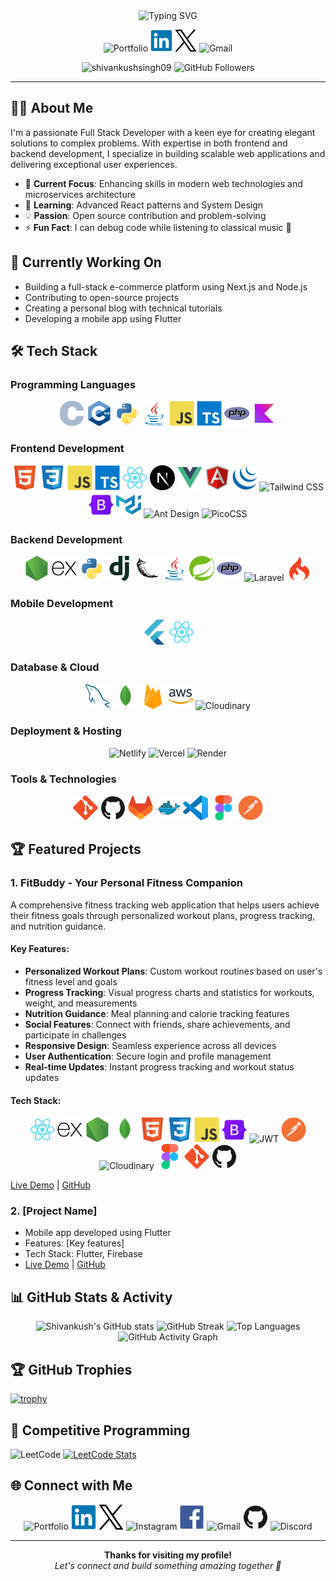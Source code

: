 <div align="center">
  <img src="https://readme-typing-svg.demolab.com?font=Fira+Code&weight=600&size=30&duration=3000&pause=500&color=00F700&center=true&vCenter=true&width=800&height=80&lines=Hi+there+%F0%9F%91%8B%2C+I'm+Shivankush+Singh;Full+Stack+Developer;Open+Source+Enthusiast;Problem+Solver" alt="Typing SVG" />

  <p align="center">
    <a href="https://shivankush-singh.netlify.app/" target="_blank" style="text-decoration: none;">
      <img src="https://www.citypng.com/public/uploads/preview/transparent-hd-internet-globe-blue-icon-701751695035228s3pzw5luvt.png?v=2025060418" alt="Portfolio" title="Portfolio" width="35" height="35"/>
    </a>
    <a href="https://www.linkedin.com/in/shivankushsingh/" target="_blank" style="text-decoration: none;">
      <img src="https://raw.githubusercontent.com/devicons/devicon/master/icons/linkedin/linkedin-original.svg" alt="LinkedIn" title="LinkedIn" width="35" height="35"/>
    </a>
    <a href="https://x.com/ShivankushSingh" target="_blank" style="text-decoration: none;">
      <img src="https://raw.githubusercontent.com/devicons/devicon/master/icons/twitter/twitter-original.svg" alt="X (Twitter)" title="X (Twitter)" width="35" height="35"/>
    </a>
    <a href="mailto:shivankushsingh09@gmail.com" style="text-decoration: none;">
      <img src="https://www.vectorlogo.zone/logos/gmail/gmail-icon.svg" alt="Gmail" title="Gmail" width="35" height="35"/>
    </a>
  </p>

  <p align="center">
    <img src="https://komarev.com/ghpvc/?username=shivankushsingh09&label=Profile%20views&color=0e75b6&style=flat" alt="shivankushsingh09" />
    <img src="https://img.shields.io/github/followers/shivankushsingh09?label=Followers&style=social" alt="GitHub Followers" />
  </p>
</div>

---

## 👨‍💻 About Me

I'm a passionate Full Stack Developer with a keen eye for creating elegant solutions to complex problems. With expertise in both frontend and backend development, I specialize in building scalable web applications and delivering exceptional user experiences.

- 🎯 **Current Focus**: Enhancing skills in modern web technologies and microservices architecture
- 🌱 **Learning**: Advanced React patterns and System Design
- 💡 **Passion**: Open source contribution and problem-solving
- ⚡ **Fun Fact**: I can debug code while listening to classical music 🎵

## 🚀 Currently Working On

- Building a full-stack e-commerce platform using Next.js and Node.js
- Contributing to open-source projects
- Creating a personal blog with technical tutorials
- Developing a mobile app using Flutter

## 🛠️ Tech Stack

### Programming Languages
<div align="center">
  <img src="https://raw.githubusercontent.com/devicons/devicon/master/icons/c/c-original.svg" alt="C" title="C" width="40" height="40"/>
  <img src="https://raw.githubusercontent.com/devicons/devicon/master/icons/cplusplus/cplusplus-original.svg" alt="C++" title="C++" width="40" height="40"/>
  <img src="https://raw.githubusercontent.com/devicons/devicon/master/icons/python/python-original.svg" alt="Python" title="Python" width="40" height="40"/>
  <img src="https://raw.githubusercontent.com/devicons/devicon/master/icons/java/java-original.svg" alt="Java" title="Java" width="40" height="40"/>
  <img src="https://raw.githubusercontent.com/devicons/devicon/master/icons/javascript/javascript-original.svg" alt="JavaScript" title="JavaScript" width="40" height="40"/>
  <img src="https://raw.githubusercontent.com/devicons/devicon/master/icons/typescript/typescript-original.svg" alt="TypeScript" title="TypeScript" width="40" height="40"/>
  <img src="https://raw.githubusercontent.com/devicons/devicon/master/icons/php/php-original.svg" alt="PHP" title="PHP" width="40" height="40"/>
  <img src="https://raw.githubusercontent.com/devicons/devicon/master/icons/kotlin/kotlin-original.svg" alt="Kotlin" title="Kotlin" width="40" height="40"/>
</div>

### Frontend Development
<div align="center">
  <img src="https://raw.githubusercontent.com/devicons/devicon/master/icons/html5/html5-original.svg" alt="HTML5" title="HTML5" width="40" height="40"/>
  <img src="https://raw.githubusercontent.com/devicons/devicon/master/icons/css3/css3-original.svg" alt="CSS3" title="CSS3" width="40" height="40"/>
  <img src="https://raw.githubusercontent.com/devicons/devicon/master/icons/javascript/javascript-original.svg" alt="JavaScript" title="JavaScript" width="40" height="40"/>
  <img src="https://raw.githubusercontent.com/devicons/devicon/master/icons/typescript/typescript-original.svg" alt="TypeScript" title="TypeScript" width="40" height="40"/>
  <img src="https://raw.githubusercontent.com/devicons/devicon/master/icons/react/react-original.svg" alt="React" title="React" width="40" height="40"/>
  <img src="https://raw.githubusercontent.com/devicons/devicon/master/icons/nextjs/nextjs-original.svg" alt="Next.js" title="Next.js" width="40" height="40"/>
  <img src="https://raw.githubusercontent.com/devicons/devicon/master/icons/vuejs/vuejs-original.svg" alt="Vue.js" title="Vue.js" width="40" height="40"/>
  <img src="https://raw.githubusercontent.com/devicons/devicon/master/icons/angularjs/angularjs-original.svg" alt="Angular" title="Angular" width="40" height="40"/>
  <img src="https://raw.githubusercontent.com/devicons/devicon/master/icons/jquery/jquery-original.svg" alt="jQuery" title="jQuery" width="40" height="40"/>
  <img src="https://www.vectorlogo.zone/logos/tailwindcss/tailwindcss-icon.svg" alt="Tailwind CSS" title="Tailwind CSS" width="40" height="40"/>
  <img src="https://raw.githubusercontent.com/devicons/devicon/master/icons/bootstrap/bootstrap-original.svg" alt="Bootstrap" title="Bootstrap" width="40" height="40"/>
  <img src="https://raw.githubusercontent.com/devicons/devicon/master/icons/materialui/materialui-original.svg" alt="Material UI" title="Material UI" width="40" height="40"/>
  <img src="https://gw.alipayobjects.com/zos/rmsportal/KDpgvguMpGfqaHPjicRK.svg" alt="Ant Design" title="Ant Design" width="40" height="40"/>
  <img src="https://picocss.com/favicon.svg" alt="PicoCSS" title="PicoCSS" width="40" height="40"/>
</div>

### Backend Development
<div align="center">
  <img src="https://raw.githubusercontent.com/devicons/devicon/master/icons/nodejs/nodejs-original.svg" alt="Node.js" title="Node.js" width="40" height="40"/>
  <img src="https://raw.githubusercontent.com/devicons/devicon/master/icons/express/express-original.svg" alt="Express.js" title="Express.js" width="40" height="40"/>
  <img src="https://raw.githubusercontent.com/devicons/devicon/master/icons/python/python-original.svg" alt="Python" title="Python" width="40" height="40"/>
  <img src="https://raw.githubusercontent.com/devicons/devicon/master/icons/django/django-plain.svg" alt="Django" title="Django" width="40" height="40"/>
  <img src="https://raw.githubusercontent.com/devicons/devicon/master/icons/flask/flask-original.svg" alt="Flask" title="Flask" width="40" height="40"/>
  <img src="https://raw.githubusercontent.com/devicons/devicon/master/icons/java/java-original.svg" alt="Java" title="Java" width="40" height="40"/>
  <img src="https://raw.githubusercontent.com/devicons/devicon/master/icons/spring/spring-original.svg" alt="Spring" title="Spring" width="40" height="40"/>
  <img src="https://raw.githubusercontent.com/devicons/devicon/master/icons/php/php-original.svg" alt="PHP" title="PHP" width="40" height="40"/>
  <img src="https://www.vectorlogo.zone/logos/laravel/laravel-icon.svg" alt="Laravel" title="Laravel" width="40" height="40"/>
  <img src="https://raw.githubusercontent.com/devicons/devicon/master/icons/codeigniter/codeigniter-plain.svg" alt="CodeIgniter" title="CodeIgniter" width="40" height="40"/>
</div>

### Mobile Development
<div align="center">
  <img src="https://raw.githubusercontent.com/devicons/devicon/master/icons/flutter/flutter-original.svg" alt="Flutter" title="Flutter" width="40" height="40"/>
  <img src="https://raw.githubusercontent.com/devicons/devicon/master/icons/react/react-original.svg" alt="React Native" title="React Native" width="40" height="40"/>
</div>

### Database & Cloud
<div align="center">
  <img src="https://raw.githubusercontent.com/devicons/devicon/master/icons/mysql/mysql-original.svg" alt="MySQL" title="MySQL" width="40" height="40"/>
  <img src="https://raw.githubusercontent.com/devicons/devicon/master/icons/mongodb/mongodb-original.svg" alt="MongoDB" title="MongoDB" width="40" height="40"/>
  <img src="https://raw.githubusercontent.com/devicons/devicon/master/icons/firebase/firebase-plain.svg" alt="Firebase" title="Firebase" width="40" height="40"/>
  <img src="https://raw.githubusercontent.com/devicons/devicon/master/icons/amazonwebservices/amazonwebservices-original-wordmark.svg" alt="AWS" title="AWS" width="40" height="40"/>
  <img src="https://res.cloudinary.com/cloudinary/image/upload/v1/logo/for_white_bg/cloudinary_vertical_logo_for_white_bg.svg" alt="Cloudinary" title="Cloudinary" width="40" height="40"/>
</div>

### Deployment & Hosting
<div align="center">
  <img src="https://www.vectorlogo.zone/logos/netlify/netlify-icon.svg" alt="Netlify" title="Netlify" width="40" height="40"/>
  <img src="https://www.vectorlogo.zone/logos/vercel/vercel-icon.svg" alt="Vercel" title="Vercel" width="40" height="40"/>
  <img src="https://img.shields.io/badge/Render-00F7F7?style=for-the-badge&logo=render&logoColor=white" alt="Render" title="Render" width="97.5" height="28"/>
</div>

### Tools & Technologies
<div align="center">
  <img src="https://raw.githubusercontent.com/devicons/devicon/master/icons/git/git-original.svg" alt="Git" title="Git" width="40" height="40"/>
  <img src="https://raw.githubusercontent.com/devicons/devicon/master/icons/github/github-original.svg" alt="GitHub" title="GitHub" width="40" height="40"/>
  <img src="https://raw.githubusercontent.com/devicons/devicon/master/icons/gitlab/gitlab-original.svg" alt="GitLab" title="GitLab" width="40" height="40"/>
  <img src="https://raw.githubusercontent.com/devicons/devicon/master/icons/docker/docker-original.svg" alt="Docker" title="Docker" width="40" height="40"/>
  <img src="https://raw.githubusercontent.com/devicons/devicon/master/icons/vscode/vscode-original.svg" alt="VS Code" title="VS Code" width="40" height="40"/>
  <img src="https://raw.githubusercontent.com/devicons/devicon/master/icons/figma/figma-original.svg" alt="Figma" title="Figma" width="40" height="40"/>
  <img src="https://raw.githubusercontent.com/devicons/devicon/master/icons/postman/postman-original.svg" alt="Postman" title="Postman" width="40" height="40"/>
</div>

## 🏆 Featured Projects

### 1. FitBuddy - Your Personal Fitness Companion
A comprehensive fitness tracking web application that helps users achieve their fitness goals through personalized workout plans, progress tracking, and nutrition guidance.

#### Key Features:
- **Personalized Workout Plans**: Custom workout routines based on user's fitness level and goals
- **Progress Tracking**: Visual progress charts and statistics for workouts, weight, and measurements
- **Nutrition Guidance**: Meal planning and calorie tracking features
- **Social Features**: Connect with friends, share achievements, and participate in challenges
- **Responsive Design**: Seamless experience across all devices
- **User Authentication**: Secure login and profile management
- **Real-time Updates**: Instant progress tracking and workout status updates

#### Tech Stack:
<div align="center">
  <img src="https://raw.githubusercontent.com/devicons/devicon/master/icons/react/react-original.svg" alt="React" title="React" width="40" height="40"/>
  <img src="https://raw.githubusercontent.com/devicons/devicon/master/icons/express/express-original.svg" alt="Express.js" title="Express.js" width="40" height="40"/>
  <img src="https://raw.githubusercontent.com/devicons/devicon/master/icons/nodejs/nodejs-original.svg" alt="Node.js" title="Node.js" width="40" height="40"/>
  <img src="https://raw.githubusercontent.com/devicons/devicon/master/icons/mongodb/mongodb-original.svg" alt="MongoDB" title="MongoDB" width="40" height="40"/>
  <img src="https://raw.githubusercontent.com/devicons/devicon/master/icons/html5/html5-original.svg" alt="HTML5" title="HTML5" width="40" height="40"/>
  <img src="https://raw.githubusercontent.com/devicons/devicon/master/icons/css3/css3-original.svg" alt="CSS3" title="CSS3" width="40" height="40"/>
  <img src="https://raw.githubusercontent.com/devicons/devicon/master/icons/javascript/javascript-original.svg" alt="JavaScript" title="JavaScript" width="40" height="40"/>
  <img src="https://raw.githubusercontent.com/devicons/devicon/master/icons/bootstrap/bootstrap-original.svg" alt="Bootstrap" title="Bootstrap" width="40" height="40"/>
  <img src="https://img.shields.io/badge/JWT-000000?style=for-the-badge&logo=JSON%20web%20tokens&logoColor=white" alt="JWT" title="JWT" width="40" height="40"/>
  <img src="https://raw.githubusercontent.com/devicons/devicon/master/icons/postman/postman-original.svg" alt="Postman" title="Postman" width="40" height="40"/>
  <img src="https://res.cloudinary.com/cloudinary/image/upload/v1/logo/for_white_bg/cloudinary_vertical_logo_for_white_bg.svg" alt="Cloudinary" title="Cloudinary" width="40" height="40"/>
  <img src="https://raw.githubusercontent.com/devicons/devicon/master/icons/figma/figma-original.svg" alt="Figma" title="Figma" width="40" height="40"/>
  <img src="https://raw.githubusercontent.com/devicons/devicon/master/icons/git/git-original.svg" alt="Git" title="Git" width="40" height="40"/>
  <img src="https://raw.githubusercontent.com/devicons/devicon/master/icons/github/github-original.svg" alt="GitHub" title="GitHub" width="40" height="40"/>
</div>

[Live Demo](link) | [GitHub](link)

### 2. [Project Name]
- Mobile app developed using Flutter
- Features: [Key features]
- Tech Stack: Flutter, Firebase
- [Live Demo](link) | [GitHub](link)

## 📊 GitHub Stats & Activity

<div align="center">
  <img height="180em" src="https://github-readme-stats.vercel.app/api?username=shivankushsingh09&show_icons=true&theme=github_dark&include_all_commits=true&count_private=true" alt="Shivankush's GitHub stats" />
  
  <img height="180em" src="https://github-readme-streak-stats.herokuapp.com/?user=shivankushsingh09&theme=github-dark-blue" alt="GitHub Streak" />
  
  <img height="180em" src="https://github-readme-stats.vercel.app/api/top-langs/?username=shivankushsingh09&layout=compact&theme=github_dark&langs_count=8" alt="Top Languages" />
  
  <img src="https://github-readme-activity-graph.vercel.app/graph?username=shivankushsingh09&theme=github-compact" alt="GitHub Activity Graph" />
</div>

## 🏆 GitHub Trophies

[![trophy](https://github-profile-trophy.vercel.app/?username=shivankushsingh09&theme=onedark&row=1&column=7)](https://github.com/ryo-ma/github-profile-trophy)

## 🎯 Competitive Programming

![LeetCode](https://img.shields.io/badge/LeetCode-FFA116?style=flat-square&logo=leetcode&logoColor=black)
[![LeetCode Stats](https://leetcard.jacoblin.cool/6Ok5PEzF2H?theme=dark)](https://leetcode.com/u/6Ok5PEzF2H/)

## 🌐 Connect with Me

<div align="center">
  <a href="https://shivankush-singh.netlify.app/" target="_blank" style="text-decoration: none;">
    <img src="https://www.citypng.com/public/uploads/preview/transparent-hd-internet-globe-blue-icon-701751695035228s3pzw5luvt.png?v=2025060418" alt="Portfolio" title="Portfolio" width="40" height="40"/>
  </a>
  <a href="https://www.linkedin.com/in/shivankushsingh/" target="_blank" style="text-decoration: none;">
    <img src="https://raw.githubusercontent.com/devicons/devicon/master/icons/linkedin/linkedin-original.svg" alt="LinkedIn" title="LinkedIn" width="40" height="40"/>
  </a>
  <a href="https://x.com/ShivankushSingh" target="_blank" style="text-decoration: none;">
    <img src="https://raw.githubusercontent.com/devicons/devicon/master/icons/twitter/twitter-original.svg" alt="X (Twitter)" title="X (Twitter)" width="40" height="40"/>
  </a>
  <a href="https://www.instagram.com/shivankushsingh63/" target="_blank" style="text-decoration: none;">
    <img src="https://www.vectorlogo.zone/logos/instagram/instagram-icon.svg" alt="Instagram" title="Instagram" width="40" height="40"/>
  </a>
  <a href="https://facebook.com/shivankushsingh" target="_blank" style="text-decoration: none;">
    <img src="https://raw.githubusercontent.com/devicons/devicon/master/icons/facebook/facebook-original.svg" alt="Facebook" title="Facebook" width="40" height="40"/>
  </a>
  <a href="mailto:shivankushsingh09@gmail.com" style="text-decoration: none;">
    <img src="https://www.vectorlogo.zone/logos/gmail/gmail-icon.svg" alt="Gmail" title="Gmail" width="40" height="40"/>
  </a>
  <a href="https://github.com/shivankushsingh09" target="_blank" style="text-decoration: none;">
    <img src="https://raw.githubusercontent.com/devicons/devicon/master/icons/github/github-original.svg" alt="GitHub" title="GitHub" width="40" height="40"/>
  </a>
  <a href="https://discord.com/users/shivankushsingh09" style="text-decoration: none;">
    <img src="https://www.vectorlogo.zone/logos/discord/discord-icon.svg" alt="Discord" title="Discord" width="40" height="40"/>
  </a>
</div>

---

<p align="center">
  <b>Thanks for visiting my profile!</b><br>
  <i>Let's connect and build something amazing together 🚀</i>
</p>
